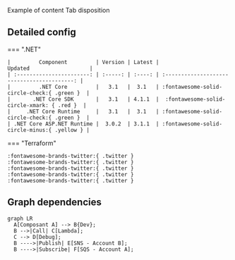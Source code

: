 Example of content Tab disposition

## Detailed config

=== ".NET"

    |         Component         | Version | Latest |                   Updated                   |
    | :-----------------------: | :-----: | :----: | :-----------------------------------------: |
    |         .NET Core         |   3.1   |  3.1   | :fontawesome-solid-circle-check:{ .green }  |
    |       .NET Core SDK       |   3.1   | 4.1.1  |  :fontawesome-solid-circle-xmark: { .red }  |
    |     .NET Core Runtime     |   3.1   |  3.1   | :fontawesome-solid-circle-check:{ .green }  |
    | .NET Core ASP.NET Runtime |  3.0.2  | 3.1.1  | :fontawesome-solid-circle-minus:{ .yellow } |

=== "Terraform"

    :fontawesome-brands-twitter:{ .twitter }
    :fontawesome-brands-twitter:{ .twitter }
    :fontawesome-brands-twitter:{ .twitter }
    :fontawesome-brands-twitter:{ .twitter }
    :fontawesome-brands-twitter:{ .twitter }

## Graph dependencies

```mermaid
graph LR
  A[Composant A] --> B{Dev};
  B -->|Call| C[Lambda];
  C --> D[Debug];
  B ---->|Publish| E[SNS - Account B];
  B ---->|Subscribe| F[SQS - Account A];
```
